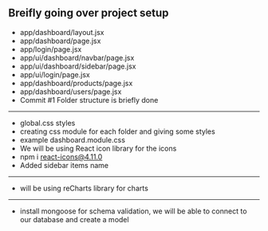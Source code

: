 Breifly going over project setup
--------------------------------
* app/dashboard/layout.jsx
* app/dashboard/page.jsx
* app/login/page.jsx
* app/ui/dashboard/navbar/page.jsx
* app/ui/dashboard/sidebar/page.jsx
* app/ui/login/page.jsx
* app/dashboard/products/page.jsx
* app/dashboard/users/page.jsx
* Commit #1 Folder structure is briefly done

-----------------------------------------------------------

* global.css styles
* creating css module for each folder and giving some styles
* example dashboard.module.css
* We will be using React icon library for the icons
* npm i react-icons@4.11.0
* Added sidebar items name

-----------------------------------------------------

* will be using reCharts library for charts

-----------------------------------------------------------

* install mongoose for schema validation, we will be able to connect to our database and create a model

